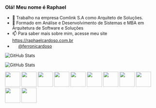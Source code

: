 ### Olá! Meu nome é Raphael

- 🔭 Trabalho na empresa Comlink S.A como Arquiteto de Soluções.
- 🌱 Formado em Análise e Desenvolvimento de Sistemas e MBA em Arquitetura de Software e Soluções
- 📫 Para saber mais sobre mim, acesse meu site https://raphaelcardoso.com.br
- <a href="https://www.linkedin.com/in/ferronicardoso/" target="_blank"><img src="https://cdn.jsdelivr.net/gh/devicons/devicon/icons/linkedin/linkedin-original.svg" height="16" /></a> <a href="https://www.linkedin.com/in/ferronicardoso/" target="_blank">@ferronicardoso</a>

<!--![GitHub Stats](https://github-readme-stats.vercel.app/api?username=ferronicardoso&theme=github_dark)-->
![GitHub Stats](https://github-readme-stats.vercel.app/api?username=ferronicardoso&bg_color=000000&show_icons=true&title_color=fff700&border_radius=10&border_color=eefc68&text_color=FFFFFF&icon_color=eefc68) 

![GitHub Stats](https://github-readme-stats.vercel.app/api/top-langs/?username=ferronicardoso&bg_color=000000&border_radius=10&border_color=eefc68&text_color=FFFFFF&icon_color=eefc68&title_color=fff700)

<img src="https://cdn.jsdelivr.net/gh/devicons/devicon/icons/visualstudio/visualstudio-plain.svg" height="50" /> <img src="https://cdn.jsdelivr.net/gh/devicons/devicon/icons/dotnetcore/dotnetcore-original.svg" height="50" /> <img src="https://cdn.jsdelivr.net/gh/devicons/devicon/icons/csharp/csharp-original.svg" height="50" /> <img src="https://cdn.jsdelivr.net/gh/devicons/devicon/icons/typescript/typescript-original.svg" height="50" /> <img src="https://cdn.jsdelivr.net/gh/devicons/devicon/icons/angularjs/angularjs-original.svg" height="50" /> <img src="https://cdn.jsdelivr.net/gh/devicons/devicon/icons/jquery/jquery-plain-wordmark.svg" height="50" /> <img src="https://cdn.jsdelivr.net/gh/devicons/devicon/icons/gulp/gulp-plain.svg" height="50" /> <img src="https://cdn.jsdelivr.net/gh/devicons/devicon/icons/jasmine/jasmine-plain.svg" height="50" /> <img src="https://cdn.jsdelivr.net/gh/devicons/devicon/icons/kubernetes/kubernetes-plain.svg" height="50" /> <img src="https://cdn.jsdelivr.net/gh/devicons/devicon/icons/amazonwebservices/amazonwebservices-original.svg" height="50" /> <img src="https://cdn.jsdelivr.net/gh/devicons/devicon/icons/azure/azure-original.svg" height="50" /> 
